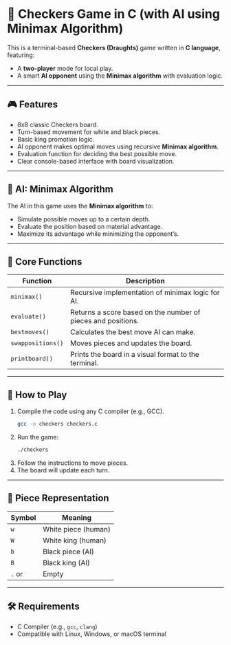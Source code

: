 # 🏁 Checkers Game in C (with AI using Minimax Algorithm)

This is a terminal-based **Checkers (Draughts)** game written in **C language**, featuring:
- A **two-player** mode for local play.
- A smart **AI opponent** using the **Minimax algorithm** with evaluation logic.

---

## 🎮 Features

- 8x8 classic Checkers board.
- Turn-based movement for white and black pieces.
- Basic king promotion logic.
- AI opponent makes optimal moves using recursive **Minimax algorithm**.
- Evaluation function for deciding the best possible move.
- Clear console-based interface with board visualization.

---

## 🤖 AI: Minimax Algorithm

The AI in this game uses the **Minimax algorithm** to:
- Simulate possible moves up to a certain depth.
- Evaluate the position based on material advantage.
- Maximize its advantage while minimizing the opponent’s.

---

## 🧠 Core Functions

| Function | Description |
|---------|-------------|
| `minimax()` | Recursive implementation of minimax logic for AI. |
| `evaluate()` | Returns a score based on the number of pieces and positions. |
| `bestmoves()` | Calculates the best move AI can make. |
| `swappositions()` | Moves pieces and updates the board. |
| `printboard()` | Prints the board in a visual format to the terminal. |

---

## 🎯 How to Play

1. Compile the code using any C compiler (e.g., GCC).
   ```bash
   gcc -o checkers checkers.c
   ```
2. Run the game:
   ```bash
   ./checkers
   ```
3. Follow the instructions to move pieces.
4. The board will update each turn.

---

## 🧱 Piece Representation

| Symbol | Meaning |
|--------|---------|
| `w`    | White piece (human) |
| `W`    | White king (human) |
| `b`    | Black piece (AI) |
| `B`    | Black king (AI) |
| `.` or ` ` | Empty |

---

## 🛠️ Requirements

- C Compiler (e.g., `gcc`, `clang`)
- Compatible with Linux, Windows, or macOS terminal

